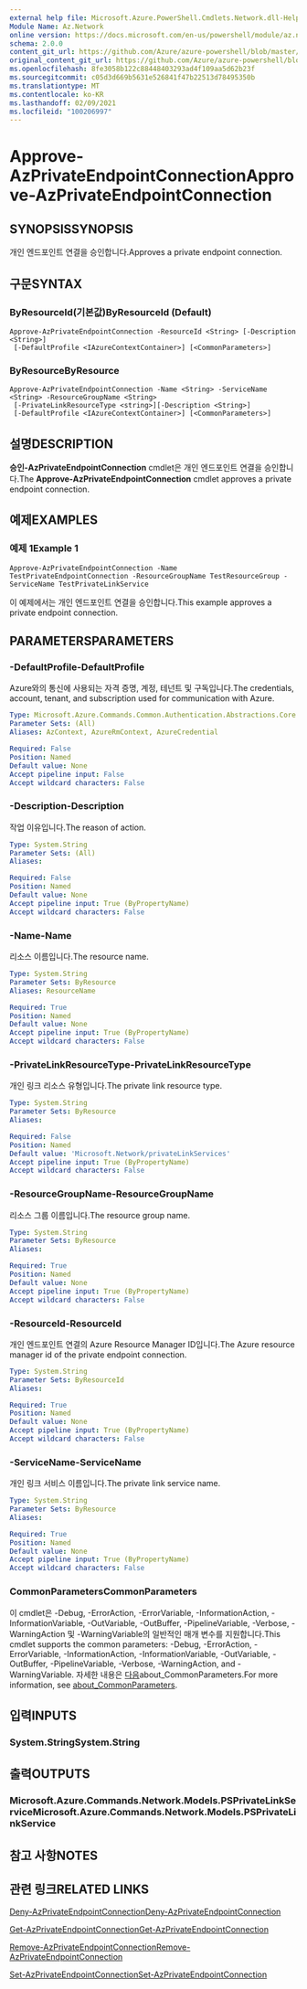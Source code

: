 ```yaml
---
external help file: Microsoft.Azure.PowerShell.Cmdlets.Network.dll-Help.xml
Module Name: Az.Network
online version: https://docs.microsoft.com/en-us/powershell/module/az.network/approve-azprivateendpointconnection
schema: 2.0.0
content_git_url: https://github.com/Azure/azure-powershell/blob/master/src/Network/Network/help/Approve-AzPrivateEndpointConnection.md
original_content_git_url: https://github.com/Azure/azure-powershell/blob/master/src/Network/Network/help/Approve-AzPrivateEndpointConnection.md
ms.openlocfilehash: 8fe3058b122c88448403293ad4f109aa5d62b23f
ms.sourcegitcommit: c05d3d669b5631e526841f47b22513d78495350b
ms.translationtype: MT
ms.contentlocale: ko-KR
ms.lasthandoff: 02/09/2021
ms.locfileid: "100206997"
---
```

# <span data-ttu-id="97265-101">Approve-AzPrivateEndpointConnection</span><span class="sxs-lookup"><span data-stu-id="97265-101">Approve-AzPrivateEndpointConnection</span></span>

## <span data-ttu-id="97265-102">SYNOPSIS</span><span class="sxs-lookup"><span data-stu-id="97265-102">SYNOPSIS</span></span>
<span data-ttu-id="97265-103">개인 엔드포인트 연결을 승인합니다.</span><span class="sxs-lookup"><span data-stu-id="97265-103">Approves a private endpoint connection.</span></span>

## <span data-ttu-id="97265-104">구문</span><span class="sxs-lookup"><span data-stu-id="97265-104">SYNTAX</span></span>

### <span data-ttu-id="97265-105">ByResourceId(기본값)</span><span class="sxs-lookup"><span data-stu-id="97265-105">ByResourceId (Default)</span></span>
```
Approve-AzPrivateEndpointConnection -ResourceId <String> [-Description <String>]
 [-DefaultProfile <IAzureContextContainer>] [<CommonParameters>]
```

### <span data-ttu-id="97265-106">ByResource</span><span class="sxs-lookup"><span data-stu-id="97265-106">ByResource</span></span>
```
Approve-AzPrivateEndpointConnection -Name <String> -ServiceName <String> -ResourceGroupName <String>
 [-PrivateLinkResourceType <string>][-Description <String>]
 [-DefaultProfile <IAzureContextContainer>] [<CommonParameters>]
```

## <span data-ttu-id="97265-107">설명</span><span class="sxs-lookup"><span data-stu-id="97265-107">DESCRIPTION</span></span>
<span data-ttu-id="97265-108">**승인-AzPrivateEndpointConnection** cmdlet은 개인 엔드포인트 연결을 승인합니다.</span><span class="sxs-lookup"><span data-stu-id="97265-108">The **Approve-AzPrivateEndpointConnection** cmdlet approves a private endpoint connection.</span></span>

## <span data-ttu-id="97265-109">예제</span><span class="sxs-lookup"><span data-stu-id="97265-109">EXAMPLES</span></span>

### <span data-ttu-id="97265-110">예제 1</span><span class="sxs-lookup"><span data-stu-id="97265-110">Example 1</span></span>
```
Approve-AzPrivateEndpointConnection -Name TestPrivateEndpointConnection -ResourceGroupName TestResourceGroup -ServiceName TestPrivateLinkService
```

<span data-ttu-id="97265-111">이 예제에서는 개인 엔드포인트 연결을 승인합니다.</span><span class="sxs-lookup"><span data-stu-id="97265-111">This example approves a private endpoint connection.</span></span>

## <span data-ttu-id="97265-112">PARAMETERS</span><span class="sxs-lookup"><span data-stu-id="97265-112">PARAMETERS</span></span>

### <span data-ttu-id="97265-113">-DefaultProfile</span><span class="sxs-lookup"><span data-stu-id="97265-113">-DefaultProfile</span></span>
<span data-ttu-id="97265-114">Azure와의 통신에 사용되는 자격 증명, 계정, 테넌트 및 구독입니다.</span><span class="sxs-lookup"><span data-stu-id="97265-114">The credentials, account, tenant, and subscription used for communication with Azure.</span></span>

```yaml
Type: Microsoft.Azure.Commands.Common.Authentication.Abstractions.Core.IAzureContextContainer
Parameter Sets: (All)
Aliases: AzContext, AzureRmContext, AzureCredential

Required: False
Position: Named
Default value: None
Accept pipeline input: False
Accept wildcard characters: False
```

### <span data-ttu-id="97265-115">-Description</span><span class="sxs-lookup"><span data-stu-id="97265-115">-Description</span></span>
<span data-ttu-id="97265-116">작업 이유입니다.</span><span class="sxs-lookup"><span data-stu-id="97265-116">The reason of action.</span></span>

```yaml
Type: System.String
Parameter Sets: (All)
Aliases:

Required: False
Position: Named
Default value: None
Accept pipeline input: True (ByPropertyName)
Accept wildcard characters: False
```

### <span data-ttu-id="97265-117">-Name</span><span class="sxs-lookup"><span data-stu-id="97265-117">-Name</span></span>
<span data-ttu-id="97265-118">리소스 이름입니다.</span><span class="sxs-lookup"><span data-stu-id="97265-118">The resource name.</span></span>

```yaml
Type: System.String
Parameter Sets: ByResource
Aliases: ResourceName

Required: True
Position: Named
Default value: None
Accept pipeline input: True (ByPropertyName)
Accept wildcard characters: False
```

### <span data-ttu-id="97265-119">-PrivateLinkResourceType</span><span class="sxs-lookup"><span data-stu-id="97265-119">-PrivateLinkResourceType</span></span>
<span data-ttu-id="97265-120">개인 링크 리소스 유형입니다.</span><span class="sxs-lookup"><span data-stu-id="97265-120">The private link resource type.</span></span>

```yaml
Type: System.String
Parameter Sets: ByResource
Aliases:

Required: False
Position: Named
Default value: 'Microsoft.Network/privateLinkServices'
Accept pipeline input: True (ByPropertyName)
Accept wildcard characters: False
```

### <span data-ttu-id="97265-121">-ResourceGroupName</span><span class="sxs-lookup"><span data-stu-id="97265-121">-ResourceGroupName</span></span>
<span data-ttu-id="97265-122">리소스 그룹 이름입니다.</span><span class="sxs-lookup"><span data-stu-id="97265-122">The resource group name.</span></span>

```yaml
Type: System.String
Parameter Sets: ByResource
Aliases:

Required: True
Position: Named
Default value: None
Accept pipeline input: True (ByPropertyName)
Accept wildcard characters: False
```

### <span data-ttu-id="97265-123">-ResourceId</span><span class="sxs-lookup"><span data-stu-id="97265-123">-ResourceId</span></span>
<span data-ttu-id="97265-124">개인 엔드포인트 연결의 Azure Resource Manager ID입니다.</span><span class="sxs-lookup"><span data-stu-id="97265-124">The Azure resource manager id of the private endpoint connection.</span></span>

```yaml
Type: System.String
Parameter Sets: ByResourceId
Aliases:

Required: True
Position: Named
Default value: None
Accept pipeline input: True (ByPropertyName)
Accept wildcard characters: False
```

### <span data-ttu-id="97265-125">-ServiceName</span><span class="sxs-lookup"><span data-stu-id="97265-125">-ServiceName</span></span>
<span data-ttu-id="97265-126">개인 링크 서비스 이름입니다.</span><span class="sxs-lookup"><span data-stu-id="97265-126">The private link service name.</span></span>

```yaml
Type: System.String
Parameter Sets: ByResource
Aliases:

Required: True
Position: Named
Default value: None
Accept pipeline input: True (ByPropertyName)
Accept wildcard characters: False
```


### <span data-ttu-id="97265-127">CommonParameters</span><span class="sxs-lookup"><span data-stu-id="97265-127">CommonParameters</span></span>
<span data-ttu-id="97265-128">이 cmdlet은 -Debug, -ErrorAction, -ErrorVariable, -InformationAction, -InformationVariable, -OutVariable, -OutBuffer, -PipelineVariable, -Verbose, -WarningAction 및 -WarningVariable의 일반적인 매개 변수를 지원합니다.</span><span class="sxs-lookup"><span data-stu-id="97265-128">This cmdlet supports the common parameters: -Debug, -ErrorAction, -ErrorVariable, -InformationAction, -InformationVariable, -OutVariable, -OutBuffer, -PipelineVariable, -Verbose, -WarningAction, and -WarningVariable.</span></span> <span data-ttu-id="97265-129">자세한 내용은 [다음](http://go.microsoft.com/fwlink/?LinkID=113216)about_CommonParameters.</span><span class="sxs-lookup"><span data-stu-id="97265-129">For more information, see [about_CommonParameters](http://go.microsoft.com/fwlink/?LinkID=113216).</span></span>

## <span data-ttu-id="97265-130">입력</span><span class="sxs-lookup"><span data-stu-id="97265-130">INPUTS</span></span>

### <span data-ttu-id="97265-131">System.String</span><span class="sxs-lookup"><span data-stu-id="97265-131">System.String</span></span>

## <span data-ttu-id="97265-132">출력</span><span class="sxs-lookup"><span data-stu-id="97265-132">OUTPUTS</span></span>

### <span data-ttu-id="97265-133">Microsoft.Azure.Commands.Network.Models.PSPrivateLinkService</span><span class="sxs-lookup"><span data-stu-id="97265-133">Microsoft.Azure.Commands.Network.Models.PSPrivateLinkService</span></span>

## <span data-ttu-id="97265-134">참고 사항</span><span class="sxs-lookup"><span data-stu-id="97265-134">NOTES</span></span>

## <span data-ttu-id="97265-135">관련 링크</span><span class="sxs-lookup"><span data-stu-id="97265-135">RELATED LINKS</span></span>

[<span data-ttu-id="97265-136">Deny-AzPrivateEndpointConnection</span><span class="sxs-lookup"><span data-stu-id="97265-136">Deny-AzPrivateEndpointConnection</span></span>](./Deny-AzPrivateEndpointConnection.md)

[<span data-ttu-id="97265-137">Get-AzPrivateEndpointConnection</span><span class="sxs-lookup"><span data-stu-id="97265-137">Get-AzPrivateEndpointConnection</span></span>](./Get-AzPrivateEndpointConnection.md)

[<span data-ttu-id="97265-138">Remove-AzPrivateEndpointConnection</span><span class="sxs-lookup"><span data-stu-id="97265-138">Remove-AzPrivateEndpointConnection</span></span>](./Remove-AzPrivateEndpointConnection.md)

[<span data-ttu-id="97265-139">Set-AzPrivateEndpointConnection</span><span class="sxs-lookup"><span data-stu-id="97265-139">Set-AzPrivateEndpointConnection</span></span>](./Set-AzPrivateEndpointConnection.md)